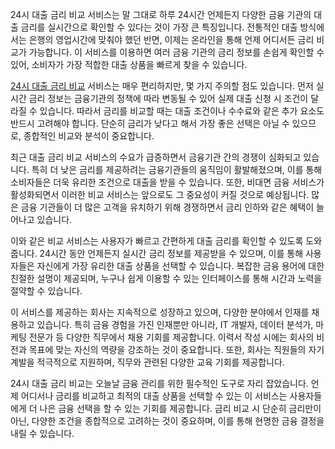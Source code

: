<p>24시 대출 금리 비교 서비스는 말 그대로 하루 24시간 언제든지 다양한 금융 기관의 대출 금리를 실시간으로 확인할 수 있다는 것이 가장 큰 특징입니다. 전통적인 대출 방식에서는 은행의 영업시간에 맞춰야 했던 반면, 이제는 온라인을 통해 언제 어디서든 금리 비교가 가능합니다. 이 서비스를 이용하면 여러 금융 기관의 금리 정보를 손쉽게 확인할 수 있어, 소비자가 가장 적합한 대출 상품을 빠르게 찾을 수 있습니다.</p>

<p><a href="https://swedish.so/">24시 대출 금리 비교</a> 서비스는 매우 편리하지만, 몇 가지 주의할 점도 있습니다. 먼저 실시간 금리 정보는 금융기관의 정책에 따라 변동될 수 있어 실제 대출 신청 시 조건이 달라질 수 있습니다. 따라서 금리를 비교할 때는 대출 조건이나 수수료와 같은 추가 요소도 반드시 고려해야 합니다. 단순히 금리가 낮다고 해서 가장 좋은 선택은 아닐 수 있으므로, 종합적인 비교와 분석이 중요합니다.</p>

<p>최근 대출 금리 비교 서비스의 수요가 급증하면서 금융기관 간의 경쟁이 심화되고 있습니다. 특히 더 낮은 금리를 제공하려는 금융기관들의 움직임이 활발해졌으며, 이를 통해 소비자들은 더욱 유리한 조건으로 대출을 받을 수 있습니다. 또한, 비대면 금융 서비스가 활성화되면서 이러한 비교 서비스는 앞으로도 그 중요성이 커질 것으로 예상됩니다. 많은 금융 기관들이 더 많은 고객을 유치하기 위해 경쟁하면서 금리 인하와 같은 혜택이 늘어나고 있습니다.</p>

<p>이와 같은 비교 서비스는 사용자가 빠르고 간편하게 대출 금리를 확인할 수 있도록 도와줍니다. 24시간 동안 언제든지 실시간 금리 정보를 제공받을 수 있으며, 이를 통해 사용자들은 자신에게 가장 유리한 대출 상품을 선택할 수 있습니다. 복잡한 금융 용어에 대한 친절한 설명이 제공되며, 누구나 쉽게 이용할 수 있는 인터페이스를 통해 시간과 노력을 절약할 수 있습니다.</p>

<p>이 서비스를 제공하는 회사는 지속적으로 성장하고 있으며, 다양한 분야에서 인재를 채용하고 있습니다. 특히 금융 경험을 가진 인재뿐만 아니라, IT 개발자, 데이터 분석가, 마케팅 전문가 등 다양한 직무에서 채용 기회를 제공합니다. 이력서 작성 시에는 회사의 비전과 목표에 맞는 자신의 역량을 강조하는 것이 중요합니다. 또한, 회사는 직원들의 자기계발을 적극적으로 지원하며, 직무와 관련된 다양한 교육 기회를 제공합니다.</p>

<p>24시 대출 금리 비교는 오늘날 금융 관리를 위한 필수적인 도구로 자리 잡았습니다. 언제 어디서나 금리를 비교하고 최적의 대출 상품을 선택할 수 있는 이 서비스는 사용자들에게 더 나은 금융 선택을 할 수 있는 기회를 제공합니다. 금리 비교 시 단순히 금리만이 아닌, 다양한 조건을 종합적으로 고려하는 것이 중요하며, 이를 통해 현명한 금융 결정을 내릴 수 있습니다.</p>
